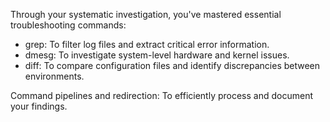 Through your systematic investigation, you've mastered essential troubleshooting commands:

   * grep: To filter log files and extract critical error information.
   * dmesg: To investigate system-level hardware and kernel issues.
   *  diff: To compare configuration files and identify discrepancies between environments.
    
Command pipelines and redirection: To efficiently process and document your findings.

